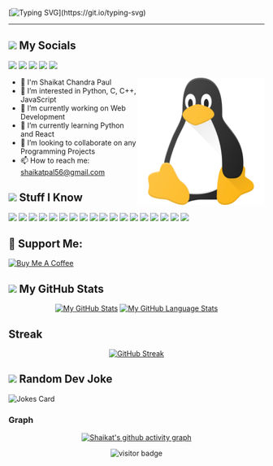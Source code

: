 [![Typing SVG](https://readme-typing-svg.herokuapp.com?font=Helvetica&color=d9d9d9&size=30&center=true&vCenter=true&width=900&lines=Hi+There+!+;This+is+Shaikat+Chandra+Paul+;WelCome+To+My+Github+Profile+;)](https://git.io/typing-svg)
<hr>

<h2><img src="https://media.giphy.com/media/2Wg89Ea84IMmkxMngo/giphy.gif" height="20"> My Socials</h2> 
<p>
  <a href="mailto:shaikatpal56@gmail.com" target="_blank"><img height="28" src = "https://img.shields.io/badge/email-8B89CC?&style=for-the-badge&logo=protonmail&logoColor=white"></a>
  <a href="https://www.linkedin.com/in/shaikat-paul" target="_blank"> <img height="28" src = "https://img.shields.io/badge/-LinkedIn-0e76a8?style=for-the-badge&logo=Linkedin&logoColor=white"></a>
  <a href="https://twitter.com/pal_shaikat" target="_blank"><img height="28" src = "https://img.shields.io/badge/-Twitter-00acee?style=for-the-badge&logo=Twitter&logoColor=white"></a>
  <a href="#" target="_blank"><img height="30" src = "https://img.shields.io/badge/DEV.TO-%230A0A0A.svg?&style=for-the-badge&logo=dev-dot-to&logoColor=white"></a>
  <a href="#" target="_blank"><img height="28" src = "https://img.shields.io/badge/-Instagram-e95950?style=for-the-badge&logo=Instagram&logoColor=white"></a>
</p>

<img align ="right" src = "linux.png" width="250" height="250">

- 👋 I'm Shaikat Chandra Paul
- 👀 I’m interested in Python, C, C++, JavaScript
- 🔭 I’m currently working on Web Development
- 🌱 I’m currently learning Python and React
- 👯 I’m looking to collaborate on any Programming Projects
- 📫 How to reach me: shaikatpal56@gmail.com

<h2><img src="https://media.giphy.com/media/VdoIFLsMIlwzfKD520/giphy.gif" height="20"> Stuff I Know</h2> 

<p>
<img src="https://img.shields.io/badge/-HTML5-E34F26?style=flat-square&logo=html5&logoColor=white" height="25"> 
<img src="https://img.shields.io/badge/-CSS3-1572B6?style=flat-square&logo=css3" height="25"> 
<img src="https://img.shields.io/badge/-C-F7DF1E?style=flat-square&logo=C&logoColor=black" height="25"> 
<img src="https://img.shields.io/badge/-C++-00599C?style=flat-square&logo=c" height="25"> 
<img src="https://img.shields.io/badge/-Linux-black?style=flat-square&logo=Linux" height="25"> 
<img src="https://img.shields.io/badge/-Git-black?style=flat-square&logo=git" height="25"> 
<img src="https://img.shields.io/badge/-GitHub-181717?style=flat-square&logo=github" height="25"> 
<img src="https://img.shields.io/badge/-MongoDB-47A248?style=flat-square&logo=mongodb&logoColor=white" height="25"> 
<!-- <img src="https://img.shields.io/badge/-Docker-black?style=flat-square&logo=docker&logoColor=blue" height="25"> -->
<!-- <img src="https://img.shields.io/badge/-Figma-F24E1E?style=flat-square&logo=figma&logoColor=white" height="25"> -->
<img src="https://img.shields.io/badge/-Canva-20c4cb?style=flat-square&logo=canva&logoColor=white" height="25">
<img src="https://img.shields.io/badge/-Illustrator-ff9a00?style=flat-square&logo=adobe-illustrator&logoColor=white" height="25">
<img src="https://img.shields.io/badge/-ReactJS-E34F26?style=flat-square&logo=react&logoColor=white" height="25">
<img src="https://img.shields.io/badge/-JavaScript-410559?style=flat-square&logo=javascript&logoColor=white" height="25">
<img src="https://img.shields.io/badge/-Python-054d85?style=flat-square&logo=python&logoColor=white" height="25">
<img src="https://img.shields.io/badge/-NodeJS-698505?style=flat-square&logo=node.js&logoColor=white" height="25">
<img src="https://img.shields.io/badge/-Bootstrap-121D33?style=flat-square&logo=bootstrap&logoColor=white" height="25">
<img src="https://img.shields.io/badge/-ExpressJS-DA3940?style=flat-square&logo=Express&logoColor=white" height="25">
<!-- <img src="https://img.shields.io/badge/-Wordpress-041562?style=flat-square&logo=Wordpress&logoColor=white" height="25"> -->
<!-- <img src="https://img.shields.io/badge/-PHP-db0fa5?style=flat-square&logo=php&logoColor=white" height="25"> -->
<!-- <img src="https://img.shields.io/badge/-Django-092E20?style=flat-square&logo=Django&logoColor=white" height="25"> -->
<!--   <img src="https://img.shields.io/badge/-MUI-007FFF?style=flat-square&logo=mui&logoColor=white" height="25"> -->
  <img src="https://img.shields.io/badge/-Tailwindcss-D0657A?style=flat-square&logo=tailwindcss&logoColor=white" height="25">
  <img src="https://img.shields.io/badge/-Sass-40407a?style=flat-square&logo=sass&logoColor=white" height="25">
</p>

## 🤝 Support Me:

<a href="https://www.buymeacoffee.com/shaikatpal" target="_blank"><img src="https://cdn.buymeacoffee.com/buttons/v2/default-violet.png" alt="Buy Me A Coffee" height="60px" width="200px"></a>


<h2><img src="https://media.giphy.com/media/cj87CxfRtrUifF3Ryk/giphy.gif" height="25"> My GitHub Stats</h2>

<div align="center">

[![My GitHub Stats](https://github-readme-stats.vercel.app/api/?username=shaikat17&count_private=true&theme=midnight-purple&show_icons=true)]()
[![My GitHub Language Stats](https://github-readme-stats.vercel.app/api/top-langs/?username=shaikat17&langs_count=10&theme=midnight-purple)]()
  
 </div>
 
 <h2>Streak</h2>
 
 <div align="center">

  [![GitHub Streak](https://github-readme-streak-stats.herokuapp.com/?user=shaikat17&theme=chartreuse-dark)](https://git.io/streak-stats)
  
  </div>

<h2><img src="https://media.tenor.com/images/2c67c79dca6f61769ff19a3d23e7a37f/tenor.gif" height="25"> Random Dev Joke</h2>

![Jokes Card](https://readme-jokes.vercel.app/api?bgColor=%23000&textColor=%23ffff&qColor=%23ffffff&aColor=%23ffffff&borderColor=%23&codeColor=%23ffffff)
 ### Graph

<div align="center">
  
  [![Shaikat's github activity graph](https://github-readme-activity-graph.cyclic.app/graph?username=shaikat17&&bg_color=000000&color=00FF00&line=FFFF00&point=00ADFE&area=true)]([https://activity-graph.herokuapp.com](https://github-readme-activity-graph.cyclic.app)/graph?username=shaikat17&theme=dracula)

 </div>

<div align="center">
  
![visitor badge](https://visitor-badge.glitch.me/badge?page_id=shaikat17.visitor-badge)
  
</div>
